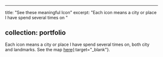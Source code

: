 <!-- ---
title: "Portfolio item number 1"
excerpt: "Short description of portfolio item number 1<br/><img src='/images/500x300.png'>"
collection: portfolio
---

This is an item in your portfolio. It can be have images or nice text. If you name the file .md, it will be parsed as markdown. If you name the file .html, it will be parsed as [HTML](./map.html).  -->


---
title: "See these meaningful Icon"
excerpt: "Each icon means a city or place I have spend several times on " 
<!-- <br/><img src='/_portfolio/map.html'>" -->
collection: portfolio
---
Each icon means a city or place I have spend several times on, both city and landmarks. See the map [here](./map.html){:target="_blank"}.
